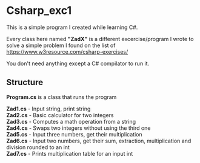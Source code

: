 # Csharp_exc1

This is a simple program I created while learning C#.

Every class here named **"ZadX"** is a different excercise/program I wrote to solve a simple problem I found on the list of https://www.w3resource.com/csharp-exercises/

You don't need anything except a C# compilator to run it.


## Structure

**Program.cs** is a class that runs the program

**Zad1.cs** - Input string, print string <br />
**Zad2.cs** - Basic calculator for two integers <br />
**Zad3.cs** - Computes a math operation from a string <br />
**Zad4.cs** - Swaps two integers without using the third one <br />
**Zad5.cs** - Input three numbers, get their multiplication <br />
**Zad6.cs** - Input two numbers, get their sum, extraction, multiplication and division rounded to an int <br />
**Zad7.cs** - Prints multiplication table for an input int <br />

